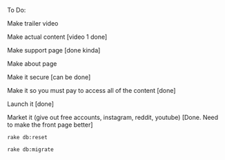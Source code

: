To Do:

Make trailer video

Make actual content [video 1 done]

Make support page [done kinda]

Make about page 

Make it secure [can be done]

Make it so you must pay to access all of the content [done]

Launch it [done]

Market it (give out free accounts, instagram, reddit, youtube) [Done. Need to make the front page better]


`rake db:reset`

`rake db:migrate`
